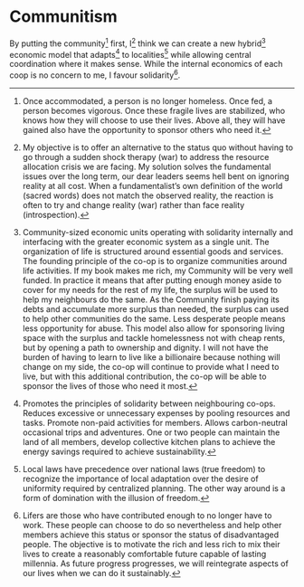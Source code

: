 # Communitism

By putting the community[^1] first, I[^2] think we can create a new hybrid[^3] economic model that adapts[^4] to localities[^5] while allowing central coordination where it makes sense. While the internal economics of each coop is no concern to me, I favour solidarity[^6].

[^1]: Once accommodated, a person is no longer homeless. Once fed, a person becomes vigorous. Once these fragile lives are stabilized, who knows how they will choose to use their lives. Above all, they will have gained also have the opportunity to sponsor others who need it. 

[^2]: My objective is to offer an alternative to the status quo without having to go through a sudden shock therapy (war) to address the resource allocation crisis we are facing. My solution solves the fundamental issues over the long term, our dear leaders seems hell bent on ignoring reality at all cost. When a fundamentalist’s own definition of the world (sacred words) does not match the observed reality, the reaction is often to try and change reality (war) rather than face reality (introspection). 

[^3]: Community-sized economic units operating with solidarity internally and interfacing with the greater economic system as a single unit. The organization of life is structured around essential goods and services. The founding principle of the co-op is to organize communities around life activities. If my book makes me rich, my Community will be very well funded. In practice it means that after putting enough money aside to cover for my needs for the rest of my life, the surplus will be used to help my neighbours do the same. As the Community finish paying its debts and accumulate more surplus than needed, the surplus can used to help other communities do the same. Less desperate people means less opportunity for abuse. This model also allow for sponsoring living space with the surplus and tackle homelessness not with cheap rents, but by opening a path to ownership and dignity. I will not have the burden of having to learn to live like a billionaire because nothing will change on my side, the co-op will continue to provide what I need to live, but with this additional contribution, the co-op will be able to sponsor the lives of those who need it most.

[^4]: Promotes the principles of solidarity between neighbouring co-ops. Reduces excessive or unnecessary expenses by pooling resources and tasks. Promote non-paid activities for members. Allows carbon-neutral occasional trips and adventures. One or two people can maintain the land of all members, develop collective kitchen plans to achieve the energy savings required to achieve sustainability. 

[^5]: Local laws have precedence over national laws (true freedom) to recognize the importance of local adaptation over the desire of uniformity required by centralized planning. The other way around is a form of domination with the illusion of freedom.

[^6]: Lifers are those who have contributed enough to no longer have to work. These people can choose to do so nevertheless and help other members achieve this status or sponsor the status of disadvantaged people. The objective is to motivate the rich and less rich to mix their lives to create a reasonably comfortable future capable of lasting millennia. As future progress progresses, we will reintegrate aspects of our lives when we can do it sustainably. 

